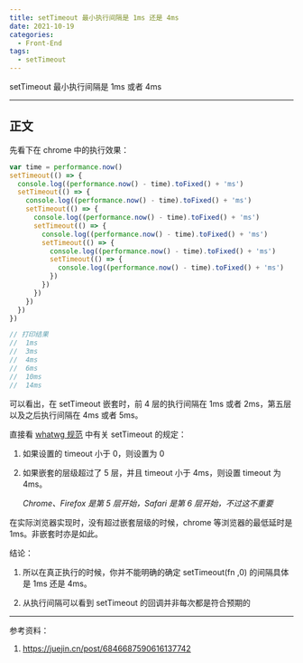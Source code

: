 ```yaml
---
title: setTimeout 最小执行间隔是 1ms 还是 4ms
date: 2021-10-19
categories:
  - Front-End
tags:
  - setTimeout
---
```


setTimeout 最小执行间隔是 1ms 或者 4ms

<!-- more -->

---

## 正文

先看下在 chrome 中的执行效果：

```js
var time = performance.now()
setTimeout(() => {
  console.log((performance.now() - time).toFixed() + 'ms')
  setTimeout(() => {
    console.log((performance.now() - time).toFixed() + 'ms')
    setTimeout(() => {
      console.log((performance.now() - time).toFixed() + 'ms')
      setTimeout(() => {
        console.log((performance.now() - time).toFixed() + 'ms')
        setTimeout(() => {
          console.log((performance.now() - time).toFixed() + 'ms')
          setTimeout(() => {
            console.log((performance.now() - time).toFixed() + 'ms')
          })
        })
      })
    })
  })
})

// 打印结果
//  1ms
//  3ms
//  4ms
//  6ms
//  10ms
//  14ms
```

可以看出，在 setTimeout 嵌套时，前 4 层的执行间隔在 1ms 或者 2ms，第五层以及之后执行间隔在 4ms 或者 5ms。

直接看 [whatwg 规范](https://html.spec.whatwg.org/multipage/timers-and-user-prompts.html#dom-settimeout) 中有关 setTimeout 的规定：

1. 如果设置的 timeout 小于 0，则设置为 0

2. 如果嵌套的层级超过了 5 层，并且 timeout 小于 4ms，则设置 timeout 为 4ms。

   _Chrome、Firefox 是第 5 层开始，Safari 是第 6 层开始，不过这不重要_

在实际浏览器实现时，没有超过嵌套层级的时候，chrome 等浏览器的最低延时是 1ms。非嵌套时亦是如此。

结论：

1. 所以在真正执行的时候，你并不能明确的确定 setTimeout(fn ,0) 的间隔具体是 1ms 还是 4ms。

2. 从执行间隔可以看到 setTimeout 的回调并非每次都是符合预期的

---

参考资料：

1. https://juejin.cn/post/6846687590616137742

